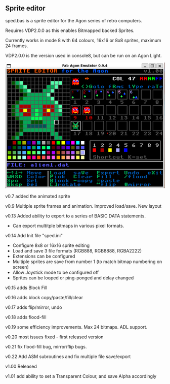 ## Sprite editor
sped.bas is a sprite editor for the Agon series of retro computers.

Requires VDP2.0.0 as this enables Bitmapped backed Sprites.

Currently works in mode 8 with 64 colours, 16x16 or 8x8 sprites, maximum 24 frames.

VDP2.0.0 is the version used in console8, but can be run on an Agon Light.

![sped screenshot](SpriteEditor_v1.00.png "Sprite Editor screenshot v1.00")

v0.7 added the animated sprite

v0.9 Multiple sprite frames and animation. Improved load/save. New layout

v0.13 Added ability to export to a series of BASIC DATA statements.

 - Can export multitple bitmaps in various pixel formats.

v0.14 Add Init file "sped.ini"

- Configure 8x8 or 16x16 sprite editing
- Load and save 3 file formats (RGB888, RGB8888, RGBA2222)
- Extensions can be configured
- Multiple sprites are save from number 1 (to match bitmap numbering on screen)
- Allow Joystick mode to be configured off
- Sprites can be looped or ping-ponged and delay changed

v0.15 adds Block Fill

v0.16 adds block copy/paste/fill/clear

v0.17 adds flip/mirror, undo

v0.18 adds flood-fill

v0.19 some efficiency improvements. Max 24 bitmaps. ADL support.

v0.20 most issues fixed - first released version

v0.21 fix flood-fill bug, mirror/flip bugs.

v0.22 Add ASM subroutines and fix multiple file save/export

v1.00 Released

v1.01 add ability to set a Transparent Colour, and save Alpha accordingly
